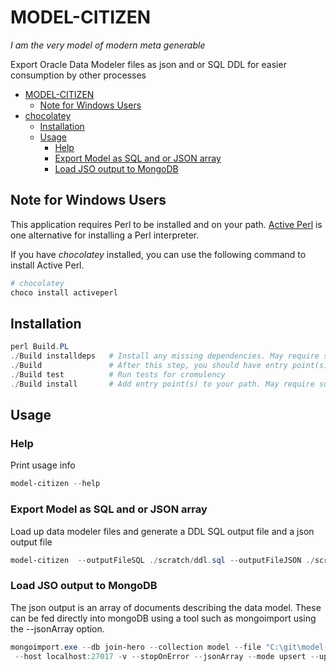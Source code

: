 # MODEL-CITIZEN

_I am the very model of modern meta generable_

Export Oracle Data Modeler files as json and or SQL DDL for easier consumption by other processes 

- [MODEL-CITIZEN](#model-citizen)
  - [Note for Windows Users](#note-for-windows-users)
- [chocolatey](#chocolatey)
  - [Installation](#installation)
  - [Usage](#usage)
    - [Help](#help)
    - [Export Model as SQL and or JSON array](#export-model-as-sql-and-or-json-array)
    - [Load JSO output to MongoDB](#load-jso-output-to-mongodb)

## Note for Windows Users
This application requires Perl to be installed and on your path. [Active Perl](https://en.wikipedia.org/wiki/ActivePerl) is one alternative for installing a Perl interpreter. 

If you have *chocolatey* installed, you can use the following command to install Active Perl.
```powershell
# chocolatey
choco install activeperl
```

## Installation

```powershell
perl Build.PL
./Build installdeps   # Install any missing dependencies. May require superuser privs
./Build               # After this step, you should have entry point(s) in .\blib\script
./Build test          # Run tests for cromulency 
./Build install       # Add entry point(s) to your path. May require superuser privs
```

## Usage

### Help
Print usage info
```powershell
model-citizen --help
```
### Export Model as SQL and or JSON array
Load up data modeler files and generate a DDL SQL output file and a json output file
```powershell
model-citizen  --outputFileSQL ./scratch/ddl.sql --outputFileJSON ./scratch/model.json --modelFilepath C:\git\datamodels\MY_AWESOME_DATA_MODEL\
```

### Load JSO output to MongoDB
The json output is an array of documents describing the data model. These can be fed directly into mongoDB using a tool such as mongoimport using the --jsonArray option.
```powershell
mongoimport.exe --db join-hero --collection model --file "C:\git\model-citizen\scratch\model.json"
 --host localhost:27017 -v --stopOnError --jsonArray --mode upsert --upsertFields "name,type";
```

